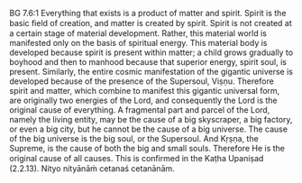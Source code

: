 BG 7.6:1	Everything that exists is a product of matter and spirit. Spirit is the basic ﬁeld of creation, and matter is created by spirit. Spirit is not created at a certain stage of material development. Rather, this material world is manifested only on the basis of spiritual energy. This material body is developed because spirit is present within matter; a child grows gradually to boyhood and then to manhood because that superior energy, spirit soul, is present. Similarly, the entire cosmic manifestation of the gigantic universe is developed because of the presence of the Supersoul, Viṣṇu. Therefore spirit and matter, which combine to manifest this gigantic universal form, are originally two energies of the Lord, and consequently the Lord is the original cause of everything. A fragmental part and parcel of the Lord, namely the living entity, may be the cause of a big skyscraper, a big factory, or even a big city, but he cannot be the cause of a big universe. The cause of the big universe is the big soul, or the Supersoul. And Kṛṣṇa, the Supreme, is the cause of both the big and small souls. Therefore He is the original cause of all causes. This is conﬁrmed in the Kaṭha Upaniṣad (2.2.13). Nityo nityānāṁ cetanaś cetanānām.